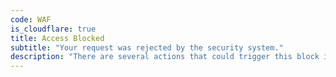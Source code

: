 ```yaml
---
code: WAF
is_cloudflare: true
title: Access Blocked
subtitle: "Your request was rejected by the security system."
description: "There are several actions that could trigger this block including submitting a certain word or phrase or malformed data. If you believe this to be an error, please contact support and provide the Trace ID."
---
```

